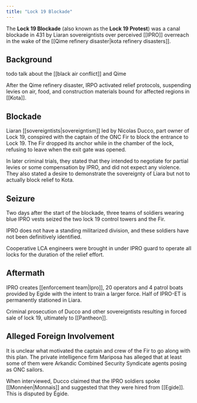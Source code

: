 ```yaml
---
title: "Lock 19 Blockade"
---
```


The **Lock 19 Blockade** (also known as the **Lock 19 Protest**) was a canal blockade in 431 by Liaran sovereigntists over perceived [[IPRO]] overreach in the wake of the [[Qime refinery disaster|kota refinery disasters]].

## Background 

todo talk about the [[black air conflict]] and Qime

After the Qime refinery disaster, IRPO activated relief protocols, suspending levies on air, food, and construction materials bound for affected regions in [[Kota]]. 

## Blockade 

Liaran [[sovereigntists|sovereigntism]] led by Nicolas Ducco, part owner of Lock 19, conspired with the captain of the ONC Fir to block the entrance to Lock 19. The Fir dropped its anchor while in the chamber of the lock, refusing to leave when the exit gate was opened. 

In later criminal trials, they stated that they intended to negotiate for partial levies or some compensation by IPRO, and did not expect any violence. They also stated a desire to demonstrate the sovereignty of Liara but not to actually block relief to Kota.

## Seizure

Two days after the start of the blockade, three teams of soldiers wearing blue IPRO vests seized the two lock 19 control towers and the Fir. 

IPRO does not have a standing militarized division, and these soldiers have not been definitively identified. 

Cooperative LCA engineers were brought in under IPRO guard to operate all locks for the duration of the relief effort.

## Aftermath

IPRO creates [[enforcement team|Ipro]], 20 operators and 4 patrol boats provided by Egide with the intent to train a larger force. Half of IPRO-ET is permanently stationed in Liara.

Criminal prosecution of Ducco and other sovereigntists resulting in forced sale of lock 19, ultimately to [[Pantheon]].

## Alleged Foreign Involvement

It is unclear what motivated the captain and crew of the Fir to go along with this plan. The private intelligence firm Mariposa has alleged that at least some of them were Arkandic Combined Security Syndicate agents posing as ONC sailors.

When interviewed, Ducco claimed that the IPRO soldiers spoke [[Monnéen|Monnais]] and suggested that they were hired from [[Egide]]. This is disputed by Égide.
